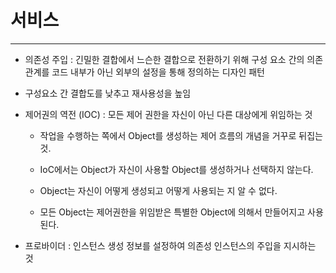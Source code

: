 # 서비스
---
* 의존성 주입 : 긴밀한 결합에서 느슨한 결합으로 전환하기 위해 구성 요소 간의 의존 관계를 코드 내부가 아닌 외부의 설정을 통해 정의하는 디자인 패턴

* 구성요소 간 결합도를 낮추고 재사용성을 높임

* 제어권의 역전 (IOC) : 모든 제어 권한을 자신이 아닌 다른 대상에게 위임하는 것

  * 작업을 수행하는 쪽에서 Object를 생성하는 제어 흐름의 개념을 거꾸로 뒤집는 것.

  * IoC에서는 Object가 자신이 사용할 Object를 생성하거나 선택하지 않는다.

  * Object는 자신이 어떻게 생성되고 어떻게 사용되는 지 알 수 없다.

  * 모든 Object는 제어권한을 위임받은 특별한 Object에 의해서 만들어지고 사용된다.    

* 프로바이더 : 인스턴스 생성 정보를 설정하여 의존성 인스턴스의 주입을 지시하는 것
